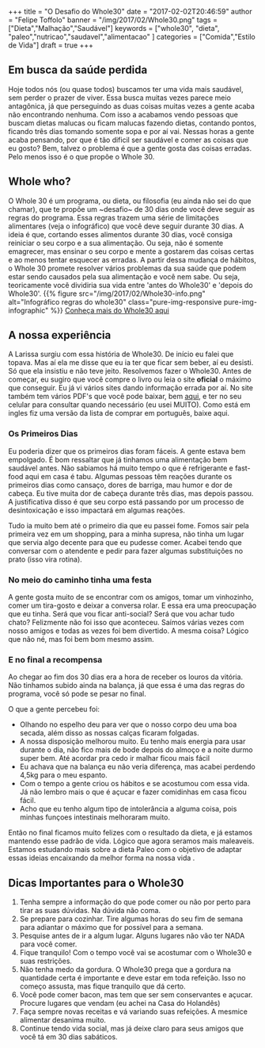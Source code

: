 +++
title = "O Desafio do Whole30"
date = "2017-02-02T20:46:59"
author = "Felipe Toffolo"
banner = "/img/2017/02/Whole30.png"
tags = ["Dieta","Malhação","Saudável"]
keywords = ["whole30", "dieta", "paleo","nutricao","saudavel","alimentacao" ]
categories = ["Comida","Estilo de Vida"]
draft = true
+++
## Em busca da saúde perdida

Hoje todos nós (ou quase todos) buscamos ter uma vida mais saudável, sem perder o prazer de viver.
Essa busca muitas vezes parece meio antagônica, já que perseguindo as duas coisas muitas vezes a gente acaba não encontrando nenhuma.
Com isso a acabamos vendo pessoas que buscam dietas malucas ou ficam malucas fazendo dietas, contando pontos, ficando três dias tomando somente sopa e por aí vai.
Nessas horas a gente acaba pensando, por que é tão dificil ser saudável e comer as coisas que eu gosto?
Bem, talvez o problema é que a gente gosta das coisas erradas. Pelo menos isso é o que propõe o Whole 30.

## Whole who?

O Whole 30 é um programa, ou dieta, ou filosofia (eu ainda não sei do que chamar), que te propõe um ~desafio~ de 30 dias onde você deve seguir as regras do programa. Essa regras trazem uma série de limitações alimentares (veja o infográfico) que você deve seguir durante 30 dias. A ideia é que, cortando esses alimentos durante 30 dias, você consiga reiniciar o seu corpo e a sua alimentação.
Ou seja, não é somente emagrecer, mas ensinar o seu corpo e mente a gostarem das coisas certas e ao menos tentar esquecer as erradas. A partir dessa mudança de hábitos, o Whole 30 promete resolver vários problemas da sua saúde que podem estar sendo causados pela sua alimentação e você nem sabe. Ou seja, teoricamente você dividiria sua vida entre 'antes do Whole30' e 'depois do Whole30'.
{{% figure src="/img/2017/02/Whole30-info.png" alt="Infográfico regras do whole30" class="pure-img-responsive pure-img-infographic" %}}
[Conheça mais do Whole30 aqui][eea85add]

## A nossa experiência

A Larissa surgiu com essa história de Whole30. De início eu falei que topava. Mas aí ela me disse que eu ia ter que ficar sem beber, aí eu desisti. Só que ela insistiu e não teve jeito. Resolvemos fazer o Whole30.
Antes de começar, eu sugiro que você compre o livro ou leia o site **oficial** o máximo que conseguir. Eu já vi vários sites dando informação errada por aí. No site também tem vários PDF's que você pode baixar, bem [aqui][767ac2c2], e ter no seu celular para consultar quando necessário (eu usei MUITO).
Como está em ingles fiz uma versão da lista de comprar em português, baixe aqui.

### Os Primeiros Dias

Eu poderia dizer que os primeiros dias foram fáceis. A gente estava bem empolgado.
É bom ressaltar que já tinhamos uma alimentação bem saudável antes. Não sabiamos há muito tempo o que é refrigerante e fast-food aqui em casa é tabu.
 Algumas pessoas têm reações durante os primeiros dias como cansaço, dores de barriga, mau humor e dor de cabeça. Eu tive muita dor de cabeça durante três dias, mas depois passou. A justificativa disso é que seu corpo está passando por um processo de desintoxicação e isso impactará em algumas reações.

Tudo ia muito bem até o primeiro dia que eu passei fome. Fomos sair pela primeira vez em um shopping, para a minha supresa, não tinha um lugar que servia algo decente para que eu pudesse comer. Acabei tendo que conversar com o atendente e pedir para fazer algumas substituições no prato (isso vira rotina).

### No meio do caminho tinha uma festa

A gente gosta muito de se encontrar com os amigos, tomar um vinhozinho, comer um tira-gosto e deixar a conversa rolar. E essa era uma preocupação que eu tinha. Será que vou ficar anti-social? Será que vou achar tudo chato? Felizmente não foi isso que aconteceu. Saímos várias vezes com nosso amigos e todas as vezes foi bem divertido. A mesma coisa? Lógico que não né, mas foi bem bom mesmo assim.

### E no final a recompensa

Ao chegar ao fim dos 30 dias era a hora de receber os louros da vitória. Não tinhamos subido ainda na balança, já que essa é uma das regras do programa, você só pode se pesar no final.

O que a gente percebeu foi:

- Olhando no espelho deu para ver que o nosso corpo deu uma boa secada, além disso as nossas calças ficaram folgadas.
- A nossa disposição melhorou muito. Eu tenho mais energia para usar durante o dia, não fico mais de bode depois do almoço e a noite durmo super bem. Até acordar pra cedo ir malhar ficou mais fácil
- Eu achava que na balança eu não veria diferença, mas acabei perdendo 4,5kg para o meu espanto.
- Com o tempo a gente criou os hábitos e se acostumou com essa vida. Já não lembro mais o que é açucar e fazer comidinhas em casa ficou fácil.
- Acho que eu tenho algum tipo de intolerância a alguma coisa, pois minhas funçoes intestinais melhoraram muito.

Então no final ficamos muito felizes com o resultado da dieta, e já estamos mantendo esse padrão de vida.
Lógico que agora seramos mais maleaveis. Estamos estudando mais sobre a dieta Paleo com o objetivo de adaptar essas ideias encaixando da melhor forma na nossa vida .

## Dicas Importantes para o Whole30

1. Tenha sempre a informação do que pode comer ou não por perto para tirar as suas dúvidas. Na dúvida não coma.
2. Se prepare para cozinhar. Tire algumas horas do seu fim de semana para adiantar o máximo que for possível para a semana.
3. Pesquise antes de ir a algum lugar. Alguns lugares não vão ter NADA para você comer.
4. Fique tranquilo! Com o tempo você vai se acostumar com o Whole30 e suas restrições.
5. Não tenha medo da gordura. O Whole30 prega que a gordura na quantidade certa é importante e deve estar em toda refeição. Isso no começo assusta, mas fique tranquilo que dá certo.
6. Você pode comer bacon, mas tem que ser sem conservantes e açucar. Procure lugares que vendam (eu achei na Casa do Holandês)
7. Faça sempre novas receitas e vá variando suas refeições. A mesmice alimentar desanima muito.
8. Continue tendo vida social, mas já deixe claro para seus amigos que você tá em 30 dias sabáticos.

[eea85add]: http://whole30.com/ "Conheça mais do Whole30 aqui"
  [767ac2c2]: http://whole30.com/pdf-downloads/ "Downloads Whole30"
